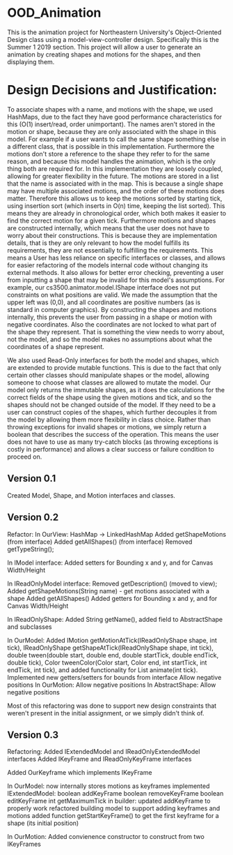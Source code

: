 # OOD_Animation
This is the animation project for Northeastern University's Object-Oriented Design class using a model-view-controller design.
Specifically this is the Summer 1 2019 section.
This project will allow a user to generate an animation by creating shapes and motions for the shapes, and then displaying them.

# Design Decisions and Justification:
To associate shapes with a name, and motions with the shape,
we used HashMaps, due to the fact they have good performance characteristics for this (O(1)
insert/read, order unimportant). The names aren't stored in the motion or shape, because they are
only associated with the shape in this model. For example if a user wants to call the same shape
something else in a different class, that is possible in this implementation. Furthermore the
motions don't store a reference to the shape they refer to for the same reason, and because this
model handles the animation, which is the only thing both are required for. In this
implementation they are loosely coupled, allowing for greater flexibility in the future. The
motions are stored in a list that the name is associated with in the map. This is because a
single shape may have multiple associated motions, and the order of these motions does matter.
Therefore this allows us to keep the motions sorted by starting tick, using insertion sort (which
inserts in O(n) time, keeping the list sorted). This means they are already in chronological
order, which both makes it easier to find the correct motion for a given tick. Furthermore
motions and shapes are constructed internally, which means that the user does not have to worry
about their constructions. This is because they are implementation details, that is they are only
relevant to how the model fulfills its requirements, they are not essentially to fulfilling the
requirements. This means a User has less reliance on specific interfaces or classes, and allows
for easier refactoring of the models internal code without changing its external methods. It also
allows for better error checking, preventing a user from inputting a shape that may be invalid
for this model's assumptions. For example, our cs3500.animator.model.IShape interface does not put constraints on what
positions are valid. We made the assumption that the upper left was (0,0), and all coordinates
are positive numbers (as is standard in computer graphics). By constructing the shapes and
motions internally, this prevents the user from passing in a shape or motion with negative
coordinates. Also the coordinates are not locked to what part of the shape they represent. That
is something the view needs to worry about, not the model, and so the model makes no assumptions
about what the coordinates of a shape represent.

We also used Read-Only interfaces for both the model and shapes, which are extended to provide
mutable functions. This is due to the fact that only certain other classes should manipulate
shapes or the model, allowing someone to choose what classes are allowed to mutate the model. Our
model only returns the immutable shapes, as it does the calculations for the correct fields of
the shape using the given motions and tick, and so the shapes should not be changed outside of
the model. If they need to be a user can construct copies of the shapes, which further decouples
it from the model by allowing them more flexibility in class choice. Rather than throwing
exceptions for invalid shapes or motions, we simply return a boolean that describes the success
of the operation. This means the user does not have to use as many try-catch blocks (as throwing
exceptions is costly in performance) and allows a clear success or failure condition to proceed
on.

## Version 0.1
Created Model, Shape, and Motion interfaces and classes.

## Version 0.2
Refactor:
In OurView:
    HashMap -> LinkedHashMap
    Added getShapeMotions (from interface)
    Added getAllShapes() (from interface)
    Removed getTypeString();

In IModel interface:
    Added setters for Bounding x and y, and for Canvas Width/Height

In IReadOnlyModel interface:
    Removed getDescription() (moved to view);
    Added getShapeMotions(String name) - get motions associated with a shape
    Added getAllShapes()
    Added getters for Bounding x and y, and for Canvas Width/Height

In IReadOnlyShape:
    Added String getName(), added field to AbstractShape and subclasses

In OurModel:
    Added  IMotion getMotionAtTick(IReadOnlyShape shape, int tick),
           IReadOnlyShape getShapeAtTick(IReadOnlyShape shape, int tick),
           double tween(double start, double end, double startTick, double endTick, double tick),
           Color tweenColor(Color start, Color end, int startTick, int endTick, int tick),
           and added functionality for List<IReadOnlyShape> animate(int tick).
           Implemented new getters/setters for bounds from interface
           Allow negative positions
In OurMotion:
    Allow negative positions
In AbstractShape:
    Allow negative positions

Most of this refactoring was done to support new design constraints that weren't present in the 
initial assignment, or we simply didn't think of. 

## Version 0.3
Refactoring:
Added IExtendedModel and IReadOnlyExtendedModel interfaces
Added IKeyFrame and IReadOnlyKeyFrame interfaces

Added OurKeyframe which implements IKeyFrame

In OurModel:
    now internally stores motions as keyframes
    implemented IExtendedModel:
        boolean addKeyFrame
        boolean removeKeyFrame
        boolean editKeyFrame
        int getMaximumTick
    in builder:
        updated addKeyFrame to properly work
        refactored building model to support adding keyframes and motions
        added function getStartKeyFrame() to get the first keyframe for a shape (its initial position)

In OurMotion:
    Added convienence constructor to construct from two IKeyFrames
